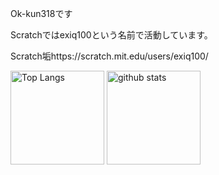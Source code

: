 Ok-kun318です

Scratchではexiq100という名前で活動しています。

Scratch垢https://scratch.mit.edu/users/exiq100/

<p align="top"> 
  <img alt="Top Langs" height="150px" src="https://github-readme-stats.vercel.app/api/top-langs/?username=Ok-kun318&show_icons=true&theme=tokyonight" />
  <img alt="github stats" height="150px" src="https://github-readme-stats.vercel.app/api?username=Ok-kun318&theme=tokyonight&show_icons=ture" />
</p>

<!--
Credits
https://github.com/anuraghazra/github-readme-stats
-->
